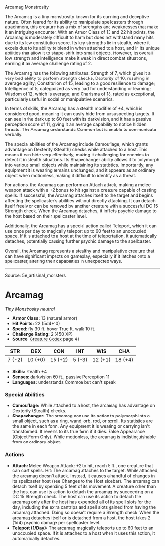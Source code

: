 <MonsterName/>Arcamag</MonsterName>
<CreatureType/>Monstrosity</CreatureType>

<summary>The Arcamag is a tiny monstrosity known for its cunning and deceptive nature. Often feared for its ability to manipulate spellcasters through attachment, this creature has a mix of strengths and weaknesses that make it an intriguing encounter. With an Armor Class of 13 and 22 hit points, the Arcamag is moderately difficult to harm but does not withstand many hits due to its low constitution score. Its key strengths lie in stealth, where it excels due to its ability to blend in when attached to a host, and in its unique abilities that allow it to shape-shift into small objects. However, its overall low strength and intelligence make it weak in direct combat situations, earning it an average challenge rating of 2.</summary>

<detail>

The Arcamag has the following attributes: Strength of 7, which gives it a very bad ability to perform strength checks; Dexterity of 10, resulting in average agility; Constitution of 15, leading to a good resilience to damage; Intelligence of 5, categorized as very bad for understanding or learning; Wisdom of 12, which is average; and Charisma of 18, rated as exceptional, particularly useful in social or manipulative scenarios.

In terms of skills, the Arcamag has a stealth modifier of +4, which is considered good, meaning it can easily hide from unsuspecting targets. It can see in the dark up to 60 feet with its darkvision, and it has a passive perception score of 11, giving it an average capability to notice hidden threats. The Arcamag understands Common but is unable to communicate verbally.

The special abilities of the Arcamag include Camouflage, which grants advantage on Dexterity (Stealth) checks while attached to a host. This means it can hide very effectively, making it challenging for enemies to detect it in stealth situations. Its Shapechanger ability allows it to polymorph into various small objects while maintaining its statistics. Importantly, any equipment it is wearing remains unchanged, and it appears as an ordinary object when motionless, making it difficult to identify as a threat.

For actions, the Arcamag can perform an Attach attack, making a melee weapon attack with a +2 bonus to hit against a creature capable of casting spells. If successful, the Arcamag attaches itself to the target and begins affecting the spellcaster's abilities without directly attacking. It can detach itself freely or can be removed by another creature with a successful DC 15 Strength check. When the Arcamag detaches, it inflicts psychic damage to the host based on their spellcaster level.

Additionally, the Arcamag has a special action called Teleport, which it can use once per day to magically teleport up to 60 feet to an unoccupied space. If it is attached to a host at the time of teleportation, it automatically detaches, potentially causing further psychic damage to the spellcaster.

Overall, the Arcamag represents a stealthy and manipulative creature that can have significant impacts on gameplay, especially if it latches onto a spellcaster, altering their capabilities in unexpected ways.</detail>



---

Source: 5e_artisinal_monsters

# Arcamag

*Tiny* *Monstrosity* *neutral*

- **Armor Class:** 13 (natural armor)
- **Hit Points:** 22 (5d4+10)
- **Speed:** fly 30 ft. hover True ft. walk 10 ft.
- **Challenge Rating:** 2 (450 XP)
- **Source:** [Creature Codex](https://koboldpress.com/kpstore/product/creature-codex-for-5th-edition-dnd) page 41

| STR | DEX | CON | INT | WIS | CHA |
| --- | --- | --- | --- | --- | --- |
| 7 (-2) | 10 (+0) | 15 (+2) | 5 (-3) | 12 (+1) | 18 (+4) |

- **Skills:** stealth +4
- **Senses:** darkvision 60 ft., passive Perception 11
- **Languages:** understands Common but can't speak

### Special Abilities

- **Camouflage:** While attached to a host, the arcamag has advantage on Dexterity (Stealth) checks.
- **Shapechanger:** The arcamag can use its action to polymorph into a small object, such as a ring, wand, orb, rod, or scroll. Its statistics are the same in each form. Any equipment it is wearing or carrying isn't transformed. It reverts to its true form if it dies. False Appearance (Object Form Only). While motionless, the arcamag is indistinguishable from an ordinary object.

### Actions

- **Attach:** Melee Weapon Attack: +2 to hit, reach 5 ft., one creature that can cast spells. Hit: The arcamag attaches to the target. While attached, the arcamag doesn't attack. Instead, it causes a handful of changes in its spellcaster host (see Changes to the Host sidebar). The arcamag can detach itself by spending 5 feet of its movement. A creature other than the host can use its action to detach the arcamag by succeeding on a DC 15 Strength check. The host can use its action to detach the arcamag only after the host has expended all of its spell slots for the day, including the extra cantrips and spell slots gained from having the arcamag attached. Doing so doesn't require a Strength check. When the arcamag detaches itself or is detached from a host, the host takes 2 (1d4) psychic damage per spellcaster level.
- **Teleport (1/Day):** The arcamag magically teleports up to 60 feet to an unoccupied space. If it is attached to a host when it uses this action, it automatically detaches.




